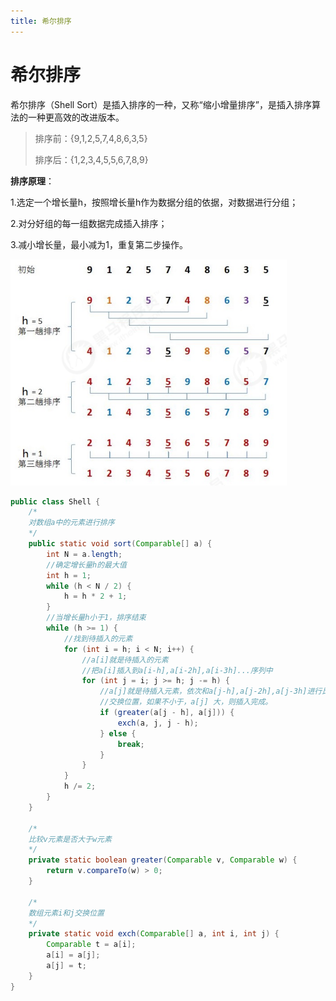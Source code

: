 ```yaml
---
title: 希尔排序
---
```

# 希尔排序

希尔排序（Shell Sort）是插入排序的一种，又称“缩小增量排序”，是插入排序算法的一种更高效的改进版本。

> 排序前：{9,1,2,5,7,4,8,6,3,5} 
>
> 排序后：{1,2,3,4,5,5,6,7,8,9}

**排序原理**： 

1.选定一个增长量h，按照增长量h作为数据分组的依据，对数据进行分组； 

2.对分好组的每一组数据完成插入排序； 

3.减小增长量，最小减为1，重复第二步操作。

![image-20230407132058732](../img/image-20230407132058732.png)

~~~java
public class Shell {
    /*
    对数组a中的元素进行排序
    */
    public static void sort(Comparable[] a) {
        int N = a.length;
		//确定增长量h的最大值
        int h = 1;
        while (h < N / 2) {
            h = h * 2 + 1;
        }
		//当增长量h小于1，排序结束
        while (h >= 1) {
			//找到待插入的元素
            for (int i = h; i < N; i++) {
				//a[i]就是待插入的元素
				//把a[i]插入到a[i-h],a[i-2h],a[i-3h]...序列中
                for (int j = i; j >= h; j -= h) {
					//a[j]就是待插入元素，依次和a[j-h],a[j-2h],a[j-3h]进行比较，如果a[j]小，那么
                    //交换位置，如果不小于，a[j] 大，则插入完成。
                    if (greater(a[j - h], a[j])) {
                        exch(a, j, j - h);
                    } else {
                        break;
                    }
                }
            }
            h /= 2;
        }
    }

    /*
    比较v元素是否大于w元素
    */
    private static boolean greater(Comparable v, Comparable w) {
        return v.compareTo(w) > 0;
    }

    /*
    数组元素i和j交换位置
    */
    private static void exch(Comparable[] a, int i, int j) {
        Comparable t = a[i];
        a[i] = a[j];
        a[j] = t;
    }
}
~~~

